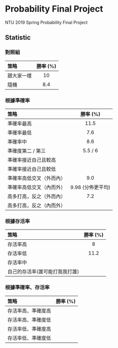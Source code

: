 # Probability Final Project
NTU 2019 Spring Probability Final Project

## Statistic
### 對照組

| 策略  | 勝率 (%) |
| :------------- | :-------------: |
| 跟大家一樣 |	10 |
| 隨機	| 8.4 |

### 根據準確率

| 策略  | 勝率 (%) |
| :------------- | :-------------: |
| 準確率最高  | 11.5  |
| 準確率最低	| 7.6 |
| 準確率中	| 8.6 |
| 準確度第二 / 第三	| 5.5 / 6 |
| 準確率接近自己且較高
| 準確率接近自己且較低
| 準確率高低交叉（外而內）  | 9.0 |
| 準確率高低交叉（內而外）  | 9.98 (分佈更平均) |
| 高多打高，反之（外而內）|	7.2 |
| 高多打高，反之（內而外）|	

### 根據存活率

| 策略  | 勝率 (%) |
| :------------- | :-------------: |
| 存活率高	| 8 |
| 存活率低	| 11.2 |
| 存活率中	|  | 
| 自己的存活率(誰可能打我我打誰) |  | 

### 根據準確率、存活率

| 策略  | 勝率 (%) |
| :------------- | :-------------: |
| 存活率高、準確度高	|  |
| 存活率高、準確度低	|  |
| 存活率低、準確度高	|  |
| 存活率低、準確度低	|  |

